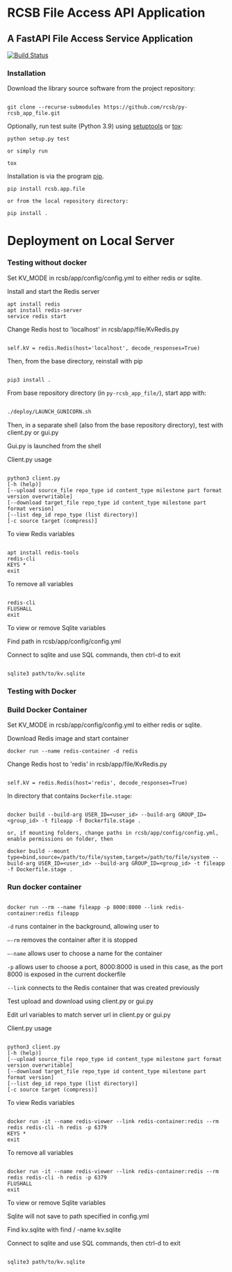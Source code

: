 # RCSB File Access API Application

## A FastAPI File Access Service Application

[![Build Status](https://dev.azure.com/rcsb/RCSB%20PDB%20Python%20Projects/_apis/build/status/rcsb.py-rcsb_app_file?branchName=master)](https://dev.azure.com/rcsb/RCSB%20PDB%20Python%20Projects/_build/latest?definitionId=12&branchName=master)

### Installation

Download the library source software from the project repository:

```

git clone --recurse-submodules https://github.com/rcsb/py-rcsb_app_file.git

```

Optionally, run test suite (Python 3.9) using
[setuptools](https://setuptools.readthedocs.io/en/latest/) or
[tox](http://tox.readthedocs.io/en/latest/example/platform.html):

```
python setup.py test

or simply run

tox
```

Installation is via the program [pip](https://pypi.python.org/pypi/pip).

```
pip install rcsb.app.file

or from the local repository directory:

pip install .
```

# Deployment on Local Server

### Testing without docker

Set KV_MODE in rcsb/app/config/config.yml to either redis or sqlite.

Install and start the Redis server
```
apt install redis
apt install redis-server
service redis start
```

Change Redis host to 'localhost' in rcsb/app/file/KvRedis.py
```

self.kV = redis.Redis(host='localhost', decode_responses=True)

```

Then, from the base directory, reinstall with pip
```

pip3 install .

```

From base repository directory (in `py-rcsb_app_file/`), start app with:
```bash

./deploy/LAUNCH_GUNICORN.sh

```

Then, in a separate shell (also from the base repository directory), test with client.py or gui.py

Gui.py is launched from the shell

Client.py usage
```

python3 client.py
[-h (help)]
[--upload source_file repo_type id content_type milestone part format version overwritable]
[--download target_file repo_type id content_type milestone part format version]
[--list dep_id repo_type (list directory)]
[-c source target (compress)]

```

To view Redis variables
```

apt install redis-tools
redis-cli
KEYS *
exit

```

To remove all variables
```

redis-cli
FLUSHALL
exit

```

To view or remove Sqlite variables

Find path in rcsb/app/config/config.yml

Connect to sqlite and use SQL commands, then ctrl-d to exit
```

sqlite3 path/to/kv.sqlite

```

### Testing with Docker

### Build Docker Container

Set KV_MODE in rcsb/app/config/config.yml to either redis or sqlite.

Download Redis image and start container

```
docker run --name redis-container -d redis
```

Change Redis host to 'redis' in rcsb/app/file/KvRedis.py
```

self.kV = redis.Redis(host='redis', decode_responses=True)

```

In directory that contains `Dockerfile.stage`:
```

docker build --build-arg USER_ID=<user_id> --build-arg GROUP_ID=<group_id> -t fileapp -f Dockerfile.stage .

or, if mounting folders, change paths in rcsb/app/config/config.yml, enable permissions on folder, then

docker build --mount type=bind,source=/path/to/file/system,target=/path/to/file/system --build-arg USER_ID=<user_id> --build-arg GROUP_ID=<group_id> -t fileapp -f Dockerfile.stage . 

```

### Run docker container

```

docker run --rm --name fileapp -p 8000:8000 --link redis-container:redis fileapp

```

`-d` runs container in the background, allowing user to 

`–-rm` removes the container after it is stopped

`–-name` allows user to choose a name for the container

`-p` allows user to choose a port, 8000:8000 is used in this case, as the port 8000 is exposed in the current dockerfile

`--link` connects to the Redis container that was created previously

Test upload and download using client.py or gui.py

Edit url variables to match server url in client.py or gui.py

Client.py usage
```

python3 client.py
[-h (help)]
[--upload source_file repo_type id content_type milestone part format version overwritable]
[--download target_file repo_type id content_type milestone part format version]
[--list dep_id repo_type (list directory)]
[-c source target (compress)]

```

To view Redis variables
```

docker run -it --name redis-viewer --link redis-container:redis --rm redis redis-cli -h redis -p 6379
KEYS *
exit

```

To remove all variables
```

docker run -it --name redis-viewer --link redis-container:redis --rm redis redis-cli -h redis -p 6379
FLUSHALL
exit

```

To view or remove Sqlite variables

Sqlite will not save to path specified in config.yml

Find kv.sqlite with find / -name kv.sqlite

Connect to sqlite and use SQL commands, then ctrl-d to exit
```

sqlite3 path/to/kv.sqlite

```
